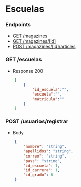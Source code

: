 # Escuelas 

### Endpoints

  - [GET /magazines](#get-magazines)
  - [GET /magazines/[id]](#get-magazinesid)
  - [POST /magazines/[id]/articles](#post-magazinesidarticles)

### GET /escuelas
+ Response 200 
```json
    [
        {
            "id_escuela":"",
            "escuela":"",
            "matricula":""
        }
    ]
```

### POST /usuarios/registrar
+ Body 
```json
    {
        "nombre": "string",
        "apellidos": "string",
        "correo": "string",
        "pass": "string",
        "id_escuela": 1,
        "id_carrera": 1,
        "id_grado": 6
    }
```